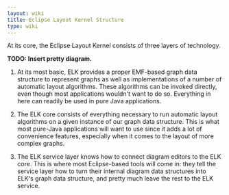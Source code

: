 ```yaml
---
layout: wiki
title: Eclipse Layout Kernel Structure
type: wiki
---
```

At its core, the Eclipse Layout Kernel consists of three layers of technology.

**TODO: Insert pretty diagram.**

1. At its most basic, ELK provides a proper EMF-based graph data structure to represent graphs as well as implementations of a number of automatic layout algorithms. These algorithms can be invoked directly, even though most applications wouldn't want to do so. Everything in here can readily be used in pure Java applications.

1. The ELK core consists of everything necessary to run automatic layout algorithms on a given instance of our graph data structure. This is what most pure-Java applications will want to use since it adds a lot of convenience features, especially when it comes to the layout of more complex graphs.

1. The ELK service layer knows how to connect diagram editors to the ELK core. This is where most Eclipse-based tools will come in: they tell the service layer how to turn their internal diagram data structures into ELK's graph data structure, and pretty much leave the rest to the ELK service.
